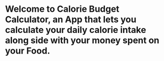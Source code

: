 # Welcome to Calorie Budget Calculator, an App that lets you calculate your daily calorie intake along side with your money spent on your Food.
